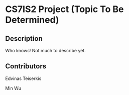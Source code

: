 # CS7IS2 Project (Topic To Be Determined)

## Description

Who knows! Not much to describe yet.

## Contributors

Edvinas Teiserkis


Min Wu

